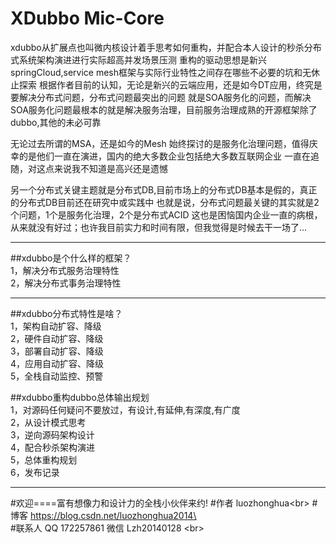 # XDubbo Mic-Core 
xdubbo从扩展点也叫微内核设计着手思考如何重构，并配合本人设计的秒杀分布式系统架构演进进行实际超高并发场景压测
重构的驱动思想是新兴springCloud,service mesh框架与实际行业特性之间存在哪些不必要的坑和无休止探索
根据作者目前的认知，无论是新兴的云端应用，还是如今DT应用，终究是要解决分布式问题，分布式问题最突出的问题
就是SOA服务化的问题，而解决SOA服务化问题最根本的就是解决服务治理，目前服务治理成熟的开源框架除了dubbo,其他的未必可靠

无论过去所谓的MSA，还是如今的Mesh 始终探讨的是服务化治理问题，值得庆幸的是他们一直在演进，国内的绝大多数企业包括绝大多数互联网企业
一直在追随，对这点来说我不知道是高兴还是遗憾

另一个分布式关键主题就是分布式DB,目前市场上的分布式DB基本是假的，真正的分布式DB目前还在研究中或实践中
也就是说，分布式问题最关键的其实就是2个问题，1个是服务化治理，2个是分布式ACID
这也是困恼国内企业一直的病根，从来就没有好过；也许我目前实力和时间有限，但我觉得是时候去干一场了...


---
##xdubbo是个什么样的框架？</br>
1，解决分布式服务治理特性</br>
2，解决分布式事务治理特性</br>

---
##xdubbo分布式特性是啥？</br>
1，架构自动扩容、降级</br>
2，硬件自动扩容、降级</br>
3，部署自动扩容、降级</br>
4，应用自动扩容、降级</br>
5，全栈自动监控、预警</br>


##xdubbo重构dubbo总体输出规划</br>
1，对源码任何疑问不要放过，有设计,有延伸,有深度,有广度</br>
2，从设计模式思考</br>
3，逆向源码架构设计</br>
4，配合秒杀架构演进</br>
5，总体重构规划</br>
6，发布记录</br>


---
#欢迎====富有想像力和设计力的全栈小伙伴来约!
#作者  luozhonghua\<br>
#博客    https://blog.csdn.net/luozhonghua2014\<br>
#联系人  QQ 172257861  微信 Lzh20140128  \<br>
